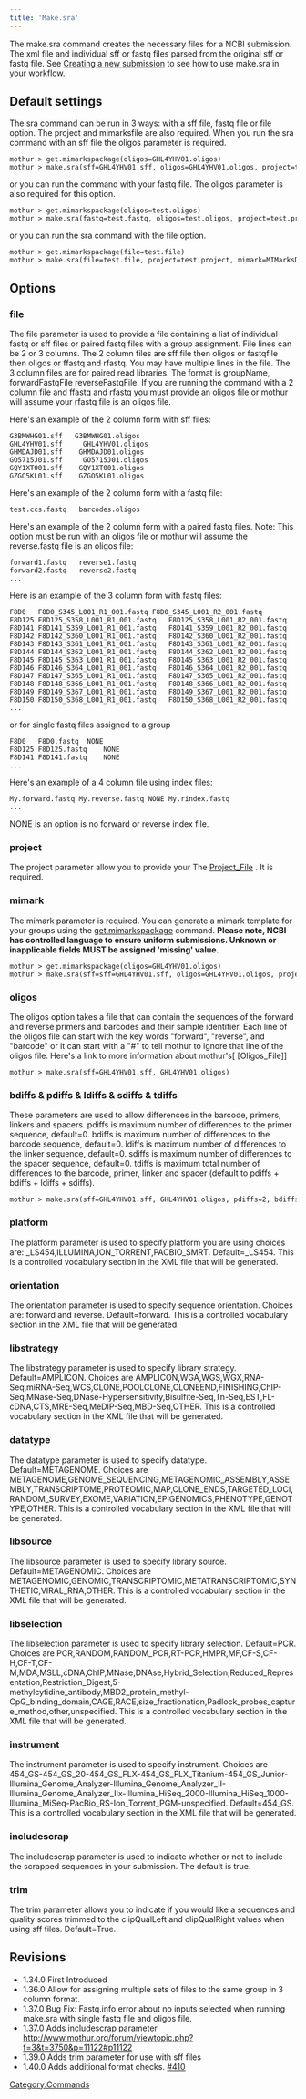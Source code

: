 ```yaml
---
title: 'Make.sra'
---
```

The make.sra command creates the necessary files for a NCBI submission.
The xml file and individual sff or fastq files parsed from the original
sff or fastq file. See [Creating a new
submission](Creating_a_new_submission) to see how to use
make.sra in your workflow.

## Default settings

The sra command can be run in 3 ways: with a sff file, fastq file or
file option. The project and mimarksfile are also required. When you run
the sra command with an sff file the oligos parameter is required.

    mothur > get.mimarkspackage(oligos=GHL4YHV01.oligos)
    mothur > make.sra(sff=GHL4YHV01.sff, oligos=GHL4YHV01.oligos, project=test.project, mimark=MIMarksData.txt)

or you can run the command with your fastq file. The oligos parameter is
also required for this option.

    mothur > get.mimarkspackage(oligos=test.oligos)
    mothur > make.sra(fastq=test.fastq, oligos=test.oligos, project=test.project, mimark=MIMarksData.txt)

or you can run the sra command with the file option.

    mothur > get.mimarkspackage(file=test.file)
    mothur > make.sra(file=test.file, project=test.project, mimark=MIMarksData.txt)

## Options

### file

The file parameter is used to provide a file containing a list of
individual fastq or sff files or paired fastq files with a group
assignment. File lines can be 2 or 3 columns. The 2 column files are sff
file then oligos or fastqfile then oligos or ffastq and rfastq. You may
have multiple lines in the file. The 3 column files are for paired read
libraries. The format is groupName, forwardFastqFile reverseFastqFile.
If you are running the command with a 2 column file and ffastq and
rfastq you must provide an oligos file or mothur will assume your rfastq
file is an oligos file.

Here\'s an example of the 2 column form with sff files:

    G3BMWHG01.sff   G3BMWHG01.oligos
    GHL4YHV01.sff     GHL4YHV01.oligos
    GHMDAJD01.sff    GHMDAJD01.oligos
    GO5715J01.sff     GO5715J01.oligos
    GQY1XT001.sff    GQY1XT001.oligos
    GZGO5KL01.sff    GZGO5KL01.oligos

Here\'s an example of the 2 column form with a fastq file:

    test.ccs.fastq   barcodes.oligos

Here\'s an example of the 2 column form with a paired fastq files. Note:
This option must be run with an oligos file or mothur will assume the
reverse.fastq file is an oligos file:

    forward1.fastq   reverse1.fastq
    forward2.fastq   reverse2.fastq
    ...

Here is an example of the 3 column form with fastq files:

    F8D0   F8D0_S345_L001_R1_001.fastq F8D0_S345_L001_R2_001.fastq
    F8D125 F8D125_S358_L001_R1_001.fastq   F8D125_S358_L001_R2_001.fastq
    F8D141 F8D141_S359_L001_R1_001.fastq   F8D141_S359_L001_R2_001.fastq
    F8D142 F8D142_S360_L001_R1_001.fastq   F8D142_S360_L001_R2_001.fastq
    F8D143 F8D143_S361_L001_R1_001.fastq   F8D143_S361_L001_R2_001.fastq
    F8D144 F8D144_S362_L001_R1_001.fastq   F8D144_S362_L001_R2_001.fastq
    F8D145 F8D145_S363_L001_R1_001.fastq   F8D145_S363_L001_R2_001.fastq
    F8D146 F8D146_S364_L001_R1_001.fastq   F8D146_S364_L001_R2_001.fastq
    F8D147 F8D147_S365_L001_R1_001.fastq   F8D147_S365_L001_R2_001.fastq
    F8D148 F8D148_S366_L001_R1_001.fastq   F8D148_S366_L001_R2_001.fastq
    F8D149 F8D149_S367_L001_R1_001.fastq   F8D149_S367_L001_R2_001.fastq
    F8D150 F8D150_S368_L001_R1_001.fastq   F8D150_S368_L001_R2_001.fastq
    ...

or for single fastq files assigned to a group

    F8D0   F8D0.fastq  NONE
    F8D125 F8D125.fastq    NONE
    F8D141 F8D141.fastq    NONE
    ...

Here\'s an example of a 4 column file using index files:

    My.forward.fastq My.reverse.fastq NONE My.rindex.fastq 
    ...

NONE is an option is no forward or reverse index file.

### project

The project parameter allow you to provide your The
[Project\_File](Project_File) . It is required.

### mimark

The mimark parameter is required. You can generate a mimark template for
your groups using the
[get.mimarkspackage](get.mimarkspackage) command. **Please
note, NCBI has controlled language to ensure uniform submissions.
Unknown or inapplicable fields MUST be assigned \'missing\' value.**

    mothur > get.mimarkspackage(oligos=GHL4YHV01.oligos)
    mothur > make.sra(sff=sff=GHL4YHV01.sff, oligos=GHL4YHV01.oligos, project=test.project, mimark=MIMarksData.txt)

### oligos

The oligos option takes a file that can contain the sequences of the
forward and reverse primers and barcodes and their sample identifier.
Each line of the oligos file can start with the key words \"forward\",
\"reverse\", and \"barcode\" or it can start with a \"\#\" to tell
mothur to ignore that line of the oligos file. Here\'s a link to more
information about mothur\'s\[ \[Oligos\_File\]\]

    mothur > make.sra(sff=GHL4YHV01.sff, GHL4YHV01.oligos)

### bdiffs & pdiffs & ldiffs & sdiffs & tdiffs

These parameters are used to allow differences in the barcode, primers,
linkers and spacers. pdiffs is maximum number of differences to the
primer sequence, default=0. bdiffs is maximum number of differences to
the barcode sequence, default=0. ldiffs is maximum number of differences
to the linker sequence, default=0. sdiffs is maximum number of
differences to the spacer sequence, default=0. tdiffs is maximum total
number of differences to the barcode, primer, linker and spacer (default
to pdiffs + bdiffs + ldiffs + sdiffs).

    mothur > make.sra(sff=GHL4YHV01.sff, GHL4YHV01.oligos, pdiffs=2, bdiffs=1)

### platform

The platform parameter is used to specify platform you are using choices
are: \_LS454,ILLUMINA,ION\_TORRENT,PACBIO\_SMRT. Default=\_LS454. This
is a controlled vocabulary section in the XML file that will be
generated.

### orientation

The orientation parameter is used to specify sequence orientation.
Choices are: forward and reverse. Default=forward. This is a controlled
vocabulary section in the XML file that will be generated.

### libstrategy

The libstrategy parameter is used to specify library strategy.
Default=AMPLICON. Choices are
AMPLICON,WGA,WGS,WGX,RNA-Seq,miRNA-Seq,WCS,CLONE,POOLCLONE,CLONEEND,FINISHING,ChIP-Seq,MNase-Seq,DNase-Hypersensitivity,Bisulfite-Seq,Tn-Seq,EST,FL-cDNA,CTS,MRE-Seq,MeDIP-Seq,MBD-Seq,OTHER.
This is a controlled vocabulary section in the XML file that will be
generated.

### datatype

The datatype parameter is used to specify datatype. Default=METAGENOME.
Choices are
METAGENOME,GENOME\_SEQUENCING,METAGENOMIC\_ASSEMBLY,ASSEMBLY,TRANSCRIPTOME,PROTEOMIC,MAP,CLONE\_ENDS,TARGETED\_LOCI,RANDOM\_SURVEY,EXOME,VARIATION,EPIGENOMICS,PHENOTYPE,GENOTYPE,OTHER.
This is a controlled vocabulary section in the XML file that will be
generated.

### libsource

The libsource parameter is used to specify library source.
Default=METAGENOMIC. Choices are
METAGENOMIC,GENOMIC,TRANSCRIPTOMIC,METATRANSCRIPTOMIC,SYNTHETIC,VIRAL\_RNA,OTHER.
This is a controlled vocabulary section in the XML file that will be
generated.

### libselection

The libselection parameter is used to specify library selection.
Default=PCR. Choices are
PCR,RANDOM,RANDOM\_PCR,RT-PCR,HMPR,MF,CF-S,CF-H,CF-T,CF-M,MDA,MSLL,cDNA,ChIP,MNase,DNAse,Hybrid\_Selection,Reduced\_Representation,Restriction\_Digest,5-methylcytidine\_antibody,MBD2\_protein\_methyl-CpG\_binding\_domain,CAGE,RACE,size\_fractionation,Padlock\_probes\_capture\_method,other,unspecified.
This is a controlled vocabulary section in the XML file that will be
generated.

### instrument

The instrument parameter is used to specify instrument. Choices are
454\_GS-454\_GS\_20-454\_GS\_FLX-454\_GS\_FLX\_Titanium-454\_GS\_Junior-Illumina\_Genome\_Analyzer-Illumina\_Genome\_Analyzer\_II-Illumina\_Genome\_Analyzer\_IIx-Illumina\_HiSeq\_2000-Illumina\_HiSeq\_1000-Illumina\_MiSeq-PacBio\_RS-Ion\_Torrent\_PGM-unspecified.
Default=454\_GS. This is a controlled vocabulary section in the XML file
that will be generated.

### includescrap

The includescrap parameter is used to indicate whether or not to include
the scrapped sequences in your submission. The default is true.

### trim

The trim parameter allows you to indicate if you would like a sequences
and quality scores trimmed to the clipQualLeft and clipQualRight values
when using sff files. Default=True.

## Revisions

-   1.34.0 First Introduced
-   1.36.0 Allow for assigning multiple sets of files to the same group
    in 3 column format.
-   1.37.0 Bug Fix: Fastq.info error about no inputs selected when
    running make.sra with single fastq file and oligos file.
-   1.37.0 Adds includescrap parameter
    <http://www.mothur.org/forum/viewtopic.php?f=3&t=3750&p=11122#p11122>
-   1.39.0 Adds trim parameter for use with sff files
-   1.40.0 Adds additional format checks.
    [\#410](https://github.com/mothur/mothur/issues/410)

[Category:Commands](Category:Commands)
